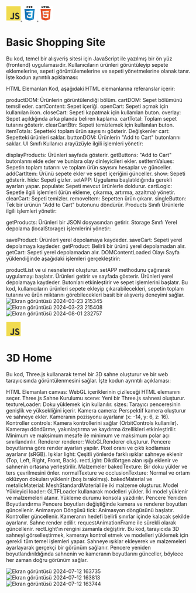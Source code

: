   <a href="https://developer.mozilla.org/en-US/docs/Web/JavaScript" target="_blank" rel="noreferrer"> 
        <img src="https://raw.githubusercontent.com/devicons/devicon/master/icons/javascript/javascript-original.svg" alt="javascript" width="40" height="40"/> 
    </a>
        <a href="https://www.w3schools.com/css/" target="_blank" rel="noreferrer"> 
        <img src="https://raw.githubusercontent.com/devicons/devicon/master/icons/css3/css3-original-wordmark.svg" alt="css3" width="40" height="40"/> 
    </a> 
    <a href="https://www.w3.org/html/" target="_blank" rel="noreferrer"> 
        <img src="https://raw.githubusercontent.com/devicons/devicon/master/icons/html5/html5-original-wordmark.svg" alt="html5" width="40" height="40"/> 
    </a> <h1>Basic Shopping Site</h1>
Bu kod, temel bir alışveriş sitesi için JavaScript ile yazılmış bir ön yüz (frontend) uygulamasıdır. Kullanıcıların ürünleri görüntüleyip sepete eklemelerine, sepeti görüntülemelerine ve sepeti yönetmelerine olanak tanır. İşte kodun ayrıntılı açıklaması:

HTML Elemanları
Kod, aşağıdaki HTML elemanlarına referanslar içerir:

productDOM: Ürünlerin görüntülendiği bölüm.
cartDOM: Sepet bölümünü temsil eder.
cartContent: Sepet içeriği.
openCart: Sepeti açmak için kullanılan ikon.
closeCart: Sepeti kapatmak için kullanılan buton.
overlay: Sepet açıldığında arka planda beliren kaplama.
cartTotal: Toplam sepet tutarını gösterir.
clearCartBtn: Sepeti temizlemek için kullanılan buton.
itemTotals: Sepetteki toplam ürün sayısını gösterir.
Değişkenler
cart: Sepetteki ürünleri saklar.
buttonDOM: Ürünlerin "Add to Cart" butonlarını saklar.
UI Sınıfı
Kullanıcı arayüzüyle ilgili işlemleri yönetir:

displayProducts: Ürünleri sayfada gösterir.
getButtons: "Add to Cart" butonlarını elde eder ve bunlara olay dinleyicileri ekler.
setItemValues: Sepetin toplam tutarını ve toplam ürün sayısını hesaplar ve günceller.
addCartItem: Ürünü sepete ekler ve sepet içeriğini günceller.
show: Sepeti gösterir.
hide: Sepeti gizler.
setAPP: Uygulama başlatıldığında gerekli ayarları yapar.
populate: Sepeti mevcut ürünlerle doldurur.
cartLogic: Sepetle ilgili işlemleri (ürün ekleme, çıkarma, artırma, azaltma) yönetir.
clearCart: Sepeti temizler.
removeItem: Sepetten ürün çıkarır.
singleButton: Tek bir ürünün "Add to Cart" butonunu döndürür.
Products Sınıfı
Ürünlerle ilgili işlemleri yönetir:

getProducts: Ürünleri bir JSON dosyasından getirir.
Storage Sınıfı
Yerel depolama (localStorage) işlemlerini yönetir:

saveProduct: Ürünleri yerel depolamaya kaydeder.
saveCart: Sepeti yerel depolamaya kaydeder.
getProduct: Belirli bir ürünü yerel depolamadan alır.
getCart: Sepeti yerel depolamadan alır.
DOMContentLoaded Olayı
Sayfa yüklendiğinde aşağıdaki işlemleri gerçekleştirir:

productList ve ui nesnelerini oluşturur.
setAPP methodunu çağırarak uygulamayı başlatır.
Ürünleri getirir ve sayfada gösterir.
Ürünleri yerel depolamaya kaydeder.
Butonları etkinleştirir ve sepet işlemlerini başlatır.
Bu kod, kullanıcıların ürünleri sepete ekleyip çıkarabilecekleri, sepetin toplam tutarını ve ürün miktarını görebilecekleri basit bir alışveriş deneyimi sağlar.
![Ekran görüntüsü 2024-03-23 215345](https://github.com/arazumut/basic-shopping-site/assets/150933483/c8761751-4967-4b10-af5d-46710a86c466)
![Ekran görüntüsü 2024-03-23 215408](https://github.com/arazumut/basic-shopping-site/assets/150933483/c2b406db-e5b1-47c0-a8d5-49156cac6f0e)
![Ekran görüntüsü 2024-08-01 232757](https://github.com/user-attachments/assets/0a4025d1-a28d-4ea6-9874-39934d6fea30)


  <a href="https://developer.mozilla.org/en-US/docs/Web/JavaScript" target="_blank" rel="noreferrer"> 
        <img src="https://raw.githubusercontent.com/devicons/devicon/master/icons/javascript/javascript-original.svg" alt="javascript" width="40" height="40"/> 
    </a> 
<h1>3D Home</h1>

Bu kod, Three.js kullanarak temel bir 3D sahne oluşturur ve bir web tarayıcısında görüntülenmesini sağlar. İşte kodun ayrıntılı açıklaması:

HTML Elemanları
canvas: WebGL içeriklerinin çizileceği <canvas> HTML elemanını seçer.
Three.js Sahne Kurulumu
scene: Yeni bir Three.js sahnesi oluşturur.
textureLoader: Doku yüklemek için kullanılır.
sizes: Tarayıcı penceresinin genişlik ve yüksekliğini içerir.
Kamera
camera: Perspektif kamera oluşturur ve sahneye ekler.
Kameranın pozisyonu ayarlanır (x: -14, y: 6, z: 16).
Kontroller
controls: Kamera kontrollerini sağlar (OrbitControls kullanılır).
Kamerayı döndürme, yakınlaştırma ve kaydırma özellikleri etkinleştirilir.
Minimum ve maksimum mesafe ile minimum ve maksimum polar açı sınırlandırılır.
Renderer
renderer: WebGLRenderer oluşturur.
Pencere boyutlarına göre render ayarları yapılır.
Pixel oranı ve çıktı kodlaması ayarlanır (sRGB).
Işıklar
light: Çeşitli yönlerde farklı ışıklar sahneye eklenir (Top, Left, Right, Front, Back).
rectLight: Dikdörtgen alan ışığı eklenir ve sahnenin ortasına yerleştirilir.
Malzemeler
bakedTexture: Bir doku yükler ve ters çevrilmesini önler.
normalTexture ve occlusionTexture: Normal ve ortam oklüzyon dokuları yüklenir (boş bırakılmış).
bakedMaterial ve metalicMaterial: MeshStandardMaterial ile iki malzeme oluşturur.
Model Yükleyici
loader: GLTFLoader kullanarak modelleri yükler.
İki model yüklenir ve malzemeleri atanır.
Yükleme durumu konsola yazdırılır.
Pencere Yeniden Boyutlandırma
Pencere boyutları değiştiğinde kamera ve renderer boyutları güncellenir.
Animasyon Döngüsü
tick: Animasyon döngüsünü başlatır.
Kontroller güncellenir.
Kameranın hedefi belirli sınırlar içinde kalacak şekilde ayarlanır.
Sahne render edilir.
requestAnimationFrame ile sürekli olarak güncellenir.
rectLight'ın rengini zamanla değiştirir.
Bu kod, tarayıcıda 3D sahneyi görselleştirmek, kamerayı kontrol etmek ve modelleri yüklemek için gerekli tüm temel işlemleri yapar. Sahneye ışıklar ekleyerek ve malzemeleri ayarlayarak gerçekçi bir görünüm sağlanır. Pencere yeniden boyutlandırıldığında sahnenin ve kameranın boyutlarını günceller, böylece her zaman doğru görünüm sağlar.


![Ekran görüntüsü 2024-07-12 163735](https://github.com/user-attachments/assets/2e1d2aa5-8999-4d3a-804f-90e42aebaeeb)
![Ekran görüntüsü 2024-07-12 163813](https://github.com/user-attachments/assets/ffa6c4d4-03a2-4416-a5d7-f188d5cf76d1)
![Ekran görüntüsü 2024-07-12 163744](https://github.com/user-attachments/assets/03d191fc-ad5b-426b-a86b-9cce2a17c0f2)

